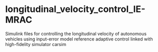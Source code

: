 # longitudinal_velocity_control_IE-MRAC
Simulink files for controlling the longitudinal velocity of autonomous vehicles using input-error model reference adaptive control linked with high-fidelity simulator carsim
